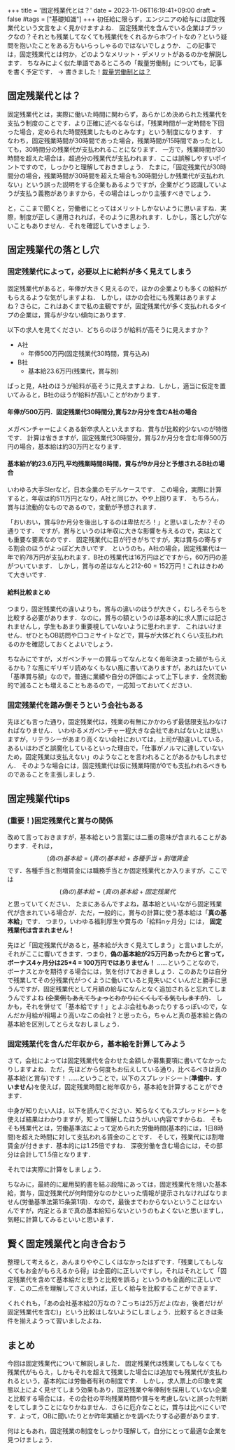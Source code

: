 +++
title = '固定残業代とは？'
date = 2023-11-06T16:19:41+09:00
draft = false
#tags = ["基礎知識"]
+++
初任給に限らず，エンジニアの給与には固定残業代という文言をよく見かけますよね．
固定残業代を含んでいる企業はブラックなの？それとも残業してなくても残業代をくれるからホワイトなの？という疑問を抱いたことをある方もいらっしゃるのではないでしょうか．
この記事では，固定残業代とは何か，どのようなメリット・デメリットがあるのかを解説します．
ちなみによく似た単語であるところの「裁量労働制」についても，記事を書く予定です．
-> 書きました！[裁量労働制とは？](/posts/sairyou_roudou)

## 固定残業代とは？
固定残業代とは，実際に働いた時間に関わらず，あらかじめ決められた残業代を支払う制度のことです．より正確に述べるならば，「残業時間が一定時間を下回った場合，定められた時間残業したものとみなす」という制度になります．
すなわち，固定残業時間が30時間であった場合，残業時間が15時間であったとしても，30時間分の残業代が支払われることになります．
一方で，残業時間が30時間を超えた場合は，超過分の残業代が支払われます．ここは誤解しやすいポイントですので，しっかりと理解しておきましょう．
たまに，「固定残業代が30時間分の場合，残業時間が30時間を超えた場合も30時間分しか残業代が支払われない」という誤った説明をする企業もあるようですが，企業がどう認識していようが支払う義務がありますから，その場合はしっかり主張すべきでしょう．

と，ここまで聞くと，労働者にとってはメリットしかないように思いますね．実際，制度が正しく運用されれば，そのように思われます．しかし，落とし穴がないこともありません．それを確認していきましょう．

## 固定残業代の落とし穴
### 固定残業代によって，必要以上に給料が多く見えてしまう
固定残業代があると，年俸が大きく見えるので，ほかの企業よりも多くの給料がもらえるような気がしますよね．
しかし，ほかの会社にも残業はありますよね？さらに，これはあくまで私の主観ですが，固定残業代が多く支払われるタイプの企業は，賞与が少ない傾向にあります．

以下の求人を見てください．どちらのほうが給料が高そうに見えますか？

- A社
  - 年俸500万円(固定残業代30時間，賞与込み)
- B社
  - 基本給23.6万円(残業代，賞与別)

ぱっと見，A社のほうが給料が高そうに見えますよね．しかし，適当に仮定を置いてみると，B社のほうが給料が高いことがわかります．
#### 年俸が500万円．固定残業代30時間分,賞与2か月分を含むA社の場合
メガベンチャーによくある新卒求人といえますね．賞与が比較的少ないのが特徴です．
計算は省きますが，固定残業代30時間分，賞与2か月分を含む年俸500万円の場合，基本給は約30万円となります．

#### 基本給が約23.6万円,平均残業時間8時間，賞与が9か月分と予想されるB社の場合
いわゆる大手SIerなど，日本企業のモデルケースです．
この場合，実際に計算すると，年収は約511万円となり，A社と同じか，やや上回ります．
もちろん，賞与は流動的なものであるので，変動が予想されます．


「おいおい，賞与9か月分を後出しするのは卑怯だろ！」と思いましたか？その通りです．
ですが，賞与というのは年収に大きな影響を与えるので，実はとても重要な要素なのです．
固定残業代に目が行きがちですが，実は賞与の寄与する割合のほうがよっぽど大きいです．
というのも，A社の場合，固定残業代は一年で約78万円が支払われます．B社の残業代は16万円ほどですから，60万円の差がついています．
しかし，賞与の差はなんと212-60 = 152万円！これはきわめて大きいです．
<!--more-->
#### 給料比較まとめ
つまり，固定残業代の違いよりも，賞与の違いのほうが大きく，むしろそちらを比較する必要があります．なのに，賞与の額というのは基本的に求人票には記されませんし，学生もあまり重要視していないように思われます．
これはいけません．ぜひともOB訪問や口コミサイトなどで，賞与が大体どれくらい支払われるのかを確認しておくとよいでしょう．

ちなみにですが，メガベンチャーの賞与ってなんとなく毎年決まった額がもらえるかも？な風にギリギリ読めなくもない風に書いてありますが，あれはたいてい「基準賞与額」なので，普通に業績や自分の評価によって上下します．全然流動的で減ることも増えることもあるので，一応知っておいてください．

### 固定残業代を踏み倒そうという会社もある
先ほども言った通り，固定残業代は，残業の有無にかかわらず最低限支払わなければなりません．
いわゆるメガベンチャー程大きな会社であればないとは思いますが，リテラシーがあまり高くない会社においては，上司が勘違いしている，あるいはわざと誤魔化しているといった理由で，「仕事がノルマに達していないため，固定残業は支払えない」のようなことを言われることがあるかもしれません．
そのような場合には，固定残業代は仮に残業時間が0でも支払われるべきものであることを主張しましょう．


## 固定残業代tips
### (重要！)固定残業代と賞与の関係
改めて言っておきますが，基本給という言葉には二重の意味が含まれることがあります．それは，
$$ (偽の)基本給 = (真の)基本給 + 各種手当 + 割増賃金 $$
です．各種手当と割増賃金には職務手当とか固定残業代とか入りますが，ここでは
$$ (偽の)基本給 = (真の)基本給 + 固定残業代 $$
と思っていてください．
たまにあるんですよね，基本給といいながら固定残業代が含まれている場合が．ただ，一般的に，賞与の計算に使う基本給は「**真の基本給**」です．
つまり，いわゆる福利厚生や賞与の「給料nヶ月分」には，
**固定残業代は含まれません！**


先ほど「固定残業代があると，基本給が大きく見えてしまう」と言いましたが，それがここに響いてきます．つまり，**偽の基本給が25万円あったからと言って，ボーナス4ヶ月分は25*4 = 100万円ではありません！**
……ということなので，ボーナスとかを期待する場合には，気を付けておきましょう．このあたりは自分で残業してその分残業代がつくように働いていると見失いにくいんだと勝手に思うんですが，固定残業代として月額の給与になんとなく追加されると忘れてしまうんですよね ~~(企業側もあえてちょっとわかりにくくしてる気もしますが)~~．
しかも，それを併せて「基本給です！」とよぶ会社もあったりするっぽいので，なんだか月給が相場より高いなこの会社？と思ったら，ちゃんと真の基本給と偽の基本給を区別してとらえなおしましょう．

### 固定残業代を含んだ年収から，基本給を計算してみよう
さて，会社によっては固定残業代を合わせた金額しか募集要項に書いてなかったりしますよね．ただ，先ほどから何度もお伝えしている通り，比べるべきは真の基本給(と賞与)です！
……ということで，以下のスプレッドシート(**準備中．すいません**)を使えば，固定残業時間と総年収から，基本給を計算することができます．


中身が知りたい人は，以下を読んでください．知らなくてもスプレッドシートを使えば結果はわかりますが，知って理解したほうがいい内容ですからね．
そもそも残業代とは，労働基準法によって定められた労働時間(基本的には，1日8時間)を超えた時間に対して支払われる賃金のことです．
そして，残業代には割増賃金が付きます．基本的には1.25倍ですね．
深夜労働を含む場合には，その部分は合計して1.5倍となります．

それでは実際に計算をしましょう．

ちなみに，最終的に雇用契約書を結ぶ段階にあっては，固定残業代を除いた基本給，賞与，固定残業代が何時間分なのかといった情報が提示されなければなりません(労働基準法第15条第1項)．なので，最後までわからないということはないんですが，内定とるまで真の基本給知らないというのもよくないと思いますし，気軽に計算してみるといいと思います．

## 賢く固定残業代と向き合おう
整理して考えると，あんまりややこしくはなかったはずです．「残業してもしなくてもお金がもらえるから得」は全面的に正しいですし，それはそれとして「固定残業代を含めて基本給だと思うと比較を誤る」というのも全面的に正しいです．この二点を理解してさえいれば，正しく給与を比較することができます．

くれぐれも，「あの会社基本給20万なの？こっちは25万だよ(なお，後者だけが固定残業代を含む)」という比較はしないようにしましょう．比較するときは条件を揃えようって習いましたよね．

## まとめ
今回は固定残業代について解説しました．
固定残業代は残業してもしなくても残業代がもらえ，しかもそれを超えて残業した場合には追加でも残業代が支払われるという，基本的には労働者有利の制度です．
しかし，求人票上の印象を実態以上によく見せてしまう効果もあり，固定残業や年俸制を採用していない企業と比較する場合には，その会社の平均残業時間や賞与を考慮しないと誤った判断をしてしまうことになりかねません．さらに厄介なことに，賞与は比べにくいです．よって，OBに聞いたりとか昨年実績とかを調べたりする必要があります．

何はともあれ，固定残業の制度をしっかり理解して，自分にとって最適な企業を見つけましょう．